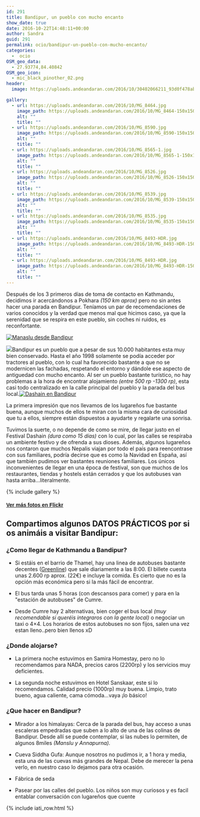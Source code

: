 ```yaml
---
id: 291
title: Bandipur, un pueblo con mucho encanto
show_date: true
date: 2016-10-22T14:48:11+00:00
author: Sandra
guid: 291
permalink: ocio/bandipur-un-pueblo-con-mucho-encanto/
categories:
  -  ocio
OSM_geo_data:
  - 27.93774,84.40842
OSM_geo_icon:
  - mic_black_pinother_02.png
header:
  image: https://uploads.andeandaran.com/2016/10/30402066211_93d0f478ab_b.jpg

gallery:
  - url: https://uploads.andeandaran.com/2016/10/MG_8464.jpg
    image_path: https://uploads.andeandaran.com/2016/10/MG_8464-150x150.jpg
    alt: ""
    title: ""
  - url: https://uploads.andeandaran.com/2016/10/MG_8590.jpg
    image_path: https://uploads.andeandaran.com/2016/10/MG_8590-150x150.jpg
    alt: ""
    title: ""
  - url: https://uploads.andeandaran.com/2016/10/MG_8565-1.jpg
    image_path: https://uploads.andeandaran.com/2016/10/MG_8565-1-150x150.jpg
    alt: ""
    title: "" 
  - url: https://uploads.andeandaran.com/2016/10/MG_8526.jpg
    image_path: https://uploads.andeandaran.com/2016/10/MG_8526-150x150.jpg
    alt: ""
    title: "" 
  - url: https://uploads.andeandaran.com/2016/10/MG_8539.jpg
    image_path: https://uploads.andeandaran.com/2016/10/MG_8539-150x150.jpg
    alt: ""
    title: "" 
  - url: https://uploads.andeandaran.com/2016/10/MG_8535.jpg
    image_path: https://uploads.andeandaran.com/2016/10/MG_8535-150x150.jpg
    alt: ""
    title: ""
  - url: https://uploads.andeandaran.com/2016/10/MG_8493-HDR.jpg
    image_path: https://uploads.andeandaran.com/2016/10/MG_8493-HDR-150x150.jpg
    alt: ""
    title: ""
  - url: https://uploads.andeandaran.com/2016/10/MG_8493-HDR.jpg
    image_path: https://uploads.andeandaran.com/2016/10/MG_8493-HDR-150x150.jpg
    alt: ""
    title: "" 
---
```


Después de los 3 primeros días de toma de contacto en Kathmandu, decidimos ir acercándonos a Pokhara _(150 km aprox)_ pero no sin antes hacer una parada en Bandipur. Teníamos un par de recomendaciones de varios conocidos y la verdad que menos mal que hicimos caso, ya que la serenidad que se respira en este pueblo, sin coches ni ruidos, es reconfortante.

<a href="https://www.flickr.com/photos/sitoo/30452336306/in/dateposted/" target="_blank" rel="noopener"><img loading="lazy"  class="img-circle aligncenter" title="Manaslu desde Bandipur" src="https://c2.staticflickr.com/6/5464/30452336306_386302f5f9.jpg" /></a>

<a href="https://www.flickr.com/photos/sitoo/29858177534/in/dateposted/" target="_blank" rel="noopener"><img loading="lazy"   src="https://c1.staticflickr.com/9/8673/29858177534_e413cc9b69_n.jpg" /></a>Bandipur es un pueblo que a pesar de sus 10.000 habitantes esta muy bien conservado. Hasta el año 1998 solamente se podía acceder por tractores al pueblo, con lo cual ha favorecido bastante a que no se modernicen las fachadas, respetando el entorno y dándole ese aspecto de antiguedad con mucho encanto. Al ser un pueblo bastante turístico, no hay problemas a la hora de encontrar alojamiento _(entre 500 rp -1300 rp)_, esta casi todo centralizado en la calle principal del pueblo y la parada del bus local.<a href="https://www.flickr.com/photos/sitoo/30372102152/in/dateposted/" target="_blank" rel="noopener"><img loading="lazy"  class="alignright" title="Dashain en Bandipur" src="https://c2.staticflickr.com/6/5822/30372102152_3232799e7e_n.jpg" /></a>

La primera impresión que nos llevamos de los lugareños fue bastante buena, aunque muchos de ellos te miran con la misma cara de curiosidad que tu a ellos, siempre están dispuestos a ayudarte y regalarte una sonrisa.

Tuvimos la suerte, o no depende de como se mire, de llegar justo en el Festival Dashain _(dura como 15 días)_ con lo cual, por las calles se respiraba un ambiente festivo y de ofrenda a sus dioses. Además, algunos lugareños nos contaron que muchos Nepalis viajan por todo el país para reencontrase con sus familiares, podría decirse que es como la Navidad en España, así que también pudimos ver bastantes reuniones familiares. Los únicos inconvenientes de llegar en una época de festival, son que muchos de los restaurantes, tiendas y hostels están cerrados y que los autobuses van hasta arriba...literalmente.

{% include gallery %}

####  <span style="font-family: helvetica,arial,sans-serif;"><a href="https://www.flickr.com/search/?user_id=7470842%40N04&sort=date-taken-desc&text=bandipur&view_all=1" target="_blank" rel="noopener">Ver más fotos en Flickr</a></span>


## Compartimos algunos DATOS PRÁCTICOS por si os animáis a visitar Bandipur:

### ¿Como llegar de Kathmandu a Bandipur?

  * Si estáis en el barrio de Thamel, hay una linea de autobuses bastante decentes ([Greenline](http://www.greenline.com.np/)) que sale diariamente a las 8:00. El billete cuesta unas 2.600 rp aprox. (22€) e incluye la comida. Es cierto que no es la opción más económica pero si la más fácil de encontrar.

  * El bus tarda unas 5 horas (con descansos para comer) y para en la "estación de autobuses" de Cumre.

  * Desde Cumre hay 2 alternativas, bien coger el bus local _(muy recomendable si queréis integraros con la gente local)_ o negociar un taxi o 4&#215;4. Los horarios de estos autobuses no son fijos, salen una vez estan lleno..pero bien llenos xD

### ¿Donde alojarse?
      
  * La primera noche estuvimos en Samira Homestay, pero no lo recomendamos para NADA, precios caros (2200rp) y los servicios muy deficientes.

  * La segunda noche estuvimos en Hotel Sanskaar, este si lo recomendamos.  Calidad precio (1000rp) muy buena. Limpio, trato bueno, agua caliente, cama cómoda...vaya ¡lo básico!      
      
### ¿Que hacer en Bandipur?</strong> <ul>
      
  * Mirador a los himalayas: Cerca de la parada del bus, hay acceso a unas escaleras empedradas que suben a lo alto de una de las colinas de Bandipur. Desde allí se puede contemplar, si las nubes lo permiten, de algunos 8miles <em>(Manslu y Annapurna).</em>

  * Cueva Siddha Gufa: Aunque nosotros no pudimos ir, a 1 hora y media, esta una de las cuevas más grandes de Nepal. Debe de merecer la pena verlo, en nuestro caso lo dejamos para otra ocasión.
  
  * Fábrica de seda

  * Pasear por las calles del pueblo. Los niños son muy curiosos y es facil entablar conversación con lugareños que cuente    
   

{% include iati_row.html %}
